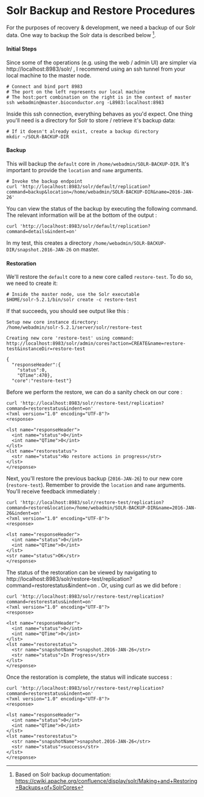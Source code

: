 # Solr Backup and Restore Procedures

For the purposes of recovery & development, we need a backup of our Solr data. 
One way to backup the Solr data is described below [^1].

#### Initial Steps
Since some of the operations (e.g. using the web / admin UI) are simpler via http://localhost:8983/solr/ , I recommend using an ssh tunnel from your local
machine to the master node.
```
# Connect and bind port 8983 
# The port on the left represents our local machine
# The host:port combination on the right is in the context of master
ssh webadmin@master.bioconductor.org -L8983:localhost:8983
```
Inside this ssh connection, everything behaves as you'd expect.  One thing
you'll need is a directory for Solr to store / retrieve it's backup data:
```
# If it doesn't already exist, create a backup directory
mkdir ~/SOLR-BACKUP-DIR
```

#### Backup
This will backup the `default` core in `/home/webadmin/SOLR-BACKUP-DIR`. 
It's important to provide the `location` and `name` arguments.

```
# Invoke the backup endpoint
curl 'http://localhost:8983/solr/default/replication?command=backup&location=/home/webadmin/SOLR-BACKUP-DIR&name=2016-JAN-26'
```
You can view the status of the backup by executing the following command.  The 
relevant information will be at the bottom of the output :
```
curl 'http://localhost:8983/solr/default/replication?command=details&indent=on'
```
In my test, this creates a directory `/home/webadmin/SOLR-BACKUP-DIR/snapshot.2016-JAN-26` on master.

#### Restoration
We'll restore the `default` core to a new core called `restore-test`.  To do so, we need to create it:
```
# Inside the master node, use the Solr executable 
$HOME/solr-5.2.1/bin/solr create -c restore-test
```
If that succeeds, you should see output like this :
```
Setup new core instance directory:
/home/webadmin/solr-5.2.1/server/solr/restore-test

Creating new core 'restore-test' using command:
http://localhost:8983/solr/admin/cores?action=CREATE&name=restore-test&instanceDir=restore-test

{
  "responseHeader":{
    "status":0,
    "QTime":470},
  "core":"restore-test"}

```
Before we perform the restore, we can do a sanity check on our core : 

```
curl 'http://localhost:8983/solr/restore-test/replication?command=restorestatus&indent=on'
<?xml version="1.0" encoding="UTF-8"?>
<response>

<lst name="responseHeader">
  <int name="status">0</int>
  <int name="QTime">0</int>
</lst>
<lst name="restorestatus">
  <str name="status">No restore actions in progress</str>
</lst>
</response>
```


Next, you'll restore the previous backup (`2016-JAN-26`) to our new
core (`restore-test`).  Remember to provide the `location` and `name` arguments.  You'll 
receive feedback immediately :
```
curl 'http://localhost:8983/solr/restore-test/replication?command=restore&location=/home/webadmin/SOLR-BACKUP-DIR&name=2016-JAN-26&indent=on'
<?xml version="1.0" encoding="UTF-8"?>
<response>

<lst name="responseHeader">
  <int name="status">0</int>
  <int name="QTime">0</int>
</lst>
<str name="status">OK</str>
</response>
```

The status of the restoration can be viewed by navigating to http://localhost:8983/solr/restore-test/replication?command=restorestatus&indent=on .  Or, 
using curl as we did before : 
```
curl 'http://localhost:8983/solr/restore-test/replication?command=restorestatus&indent=on'
<?xml version="1.0" encoding="UTF-8"?>
<response>

<lst name="responseHeader">
  <int name="status">0</int>
  <int name="QTime">0</int>
</lst>
<lst name="restorestatus">
  <str name="snapshotName">snapshot.2016-JAN-26</str>
  <str name="status">In Progress</str>
</lst>
</response>
```
Once the restoration is complete, the status will indicate success : 
```
curl 'http://localhost:8983/solr/restore-test/replication?command=restorestatus&indent=on'
<?xml version="1.0" encoding="UTF-8"?>
<response>

<lst name="responseHeader">
  <int name="status">0</int>
  <int name="QTime">0</int>
</lst>
<lst name="restorestatus">
  <str name="snapshotName">snapshot.2016-JAN-26</str>
  <str name="status">success</str>
</lst>
</response>
```


[^1]: Based on Solr backup documentation: https://cwiki.apache.org/confluence/display/solr/Making+and+Restoring+Backups+of+SolrCores
